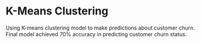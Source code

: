 # K-Means Clustering
Using K-means clustering model to make predictions about customer churn. Final model achieved 70% accuracy in predicting customer churn status.
